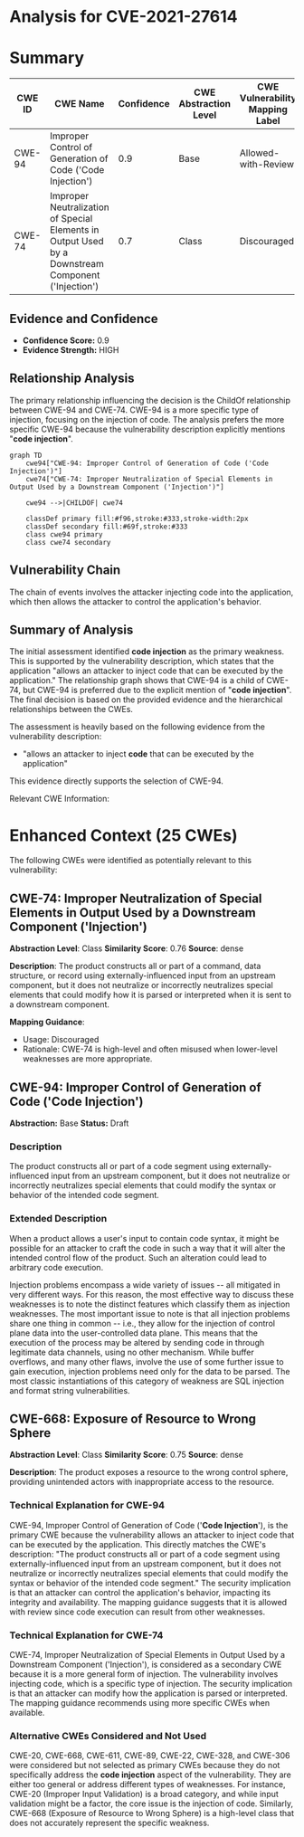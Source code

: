 # Analysis for CVE-2021-27614

# Summary
| CWE ID | CWE Name | Confidence | CWE Abstraction Level | CWE Vulnerability Mapping Label | CWE-Vulnerability Mapping Notes |
|---|---|---|---|---|---|
| CWE-94 | Improper Control of Generation of Code ('Code Injection') | 0.9 | Base | Allowed-with-Review | Primary CWE |
| CWE-74 | Improper Neutralization of Special Elements in Output Used by a Downstream Component ('Injection') | 0.7 | Class | Discouraged | Secondary Candidate |

## Evidence and Confidence

*   **Confidence Score:** 0.9
*   **Evidence Strength:** HIGH

## Relationship Analysis
The primary relationship influencing the decision is the ChildOf relationship between CWE-94 and CWE-74. CWE-94 is a more specific type of injection, focusing on the injection of code. The analysis prefers the more specific CWE-94 because the vulnerability description explicitly mentions "**code injection**".

```mermaid
graph TD
    cwe94["CWE-94: Improper Control of Generation of Code ('Code Injection')"]
    cwe74["CWE-74: Improper Neutralization of Special Elements in Output Used by a Downstream Component ('Injection')"]

    cwe94 -->|CHILDOF| cwe74

    classDef primary fill:#f96,stroke:#333,stroke-width:2px
    classDef secondary fill:#69f,stroke:#333
    class cwe94 primary
    class cwe74 secondary
```

## Vulnerability Chain
The chain of events involves the attacker injecting code into the application, which then allows the attacker to control the application's behavior.

## Summary of Analysis
The initial assessment identified **code injection** as the primary weakness. This is supported by the vulnerability description, which states that the application "allows an attacker to inject code that can be executed by the application." The relationship graph shows that CWE-94 is a child of CWE-74, but CWE-94 is preferred due to the explicit mention of "**code injection**". The final decision is based on the provided evidence and the hierarchical relationships between the CWEs.

The assessment is heavily based on the following evidence from the vulnerability description:
*   "allows an attacker to inject **code** that can be executed by the application"

This evidence directly supports the selection of CWE-94.

Relevant CWE Information:

# Enhanced Context (25 CWEs)
The following CWEs were identified as potentially relevant to this vulnerability:

## CWE-74: Improper Neutralization of Special Elements in Output Used by a Downstream Component ('Injection')
**Abstraction Level**: Class
**Similarity Score**: 0.76
**Source**: dense

**Description**:
The product constructs all or part of a command, data structure, or record using externally-influenced input from an upstream component, but it does not neutralize or incorrectly neutralizes special elements that could modify how it is parsed or interpreted when it is sent to a downstream component.

**Mapping Guidance**:
- Usage: Discouraged
- Rationale: CWE-74 is high-level and often misused when lower-level weaknesses are more appropriate.

## CWE-94: Improper Control of Generation of Code ('Code Injection')
**Abstraction:** Base
**Status:** Draft

### Description
The product constructs all or part of a code segment using externally-influenced input from an upstream component, but it does not neutralize or incorrectly neutralizes special elements that could modify the syntax or behavior of the intended code segment.

### Extended Description


When a product allows a user's input to contain code syntax, it might be possible for an attacker to craft the code in such a way that it will alter the intended control flow of the product. Such an alteration could lead to arbitrary code execution.


Injection problems encompass a wide variety of issues -- all mitigated in very different ways. For this reason, the most effective way to discuss these weaknesses is to note the distinct features which classify them as injection weaknesses. The most important issue to note is that all injection problems share one thing in common -- i.e., they allow for the injection of control plane data into the user-controlled data plane. This means that the execution of the process may be altered by sending code in through legitimate data channels, using no other mechanism. While buffer overflows, and many other flaws, involve the use of some further issue to gain execution, injection problems need only for the data to be parsed. The most classic instantiations of this category of weakness are SQL injection and format string vulnerabilities.

## CWE-668: Exposure of Resource to Wrong Sphere
**Abstraction Level**: Class
**Similarity Score**: 0.75
**Source**: dense

**Description**:
The product exposes a resource to the wrong control sphere, providing unintended actors with inappropriate access to the resource.

### Technical Explanation for CWE-94
CWE-94, Improper Control of Generation of Code ('**Code Injection**'), is the primary CWE because the vulnerability allows an attacker to inject code that can be executed by the application. This directly matches the CWE's description: "The product constructs all or part of a code segment using externally-influenced input from an upstream component, but it does not neutralize or incorrectly neutralizes special elements that could modify the syntax or behavior of the intended code segment." The security implication is that an attacker can control the application's behavior, impacting its integrity and availability. The mapping guidance suggests that it is allowed with review since code execution can result from other weaknesses.

### Technical Explanation for CWE-74
CWE-74, Improper Neutralization of Special Elements in Output Used by a Downstream Component ('Injection'), is considered as a secondary CWE because it is a more general form of injection. The vulnerability involves injecting code, which is a specific type of injection. The security implication is that an attacker can modify how the application is parsed or interpreted. The mapping guidance recommends using more specific CWEs when available.

### Alternative CWEs Considered and Not Used
CWE-20, CWE-668, CWE-611, CWE-89, CWE-22, CWE-328, and CWE-306 were considered but not selected as primary CWEs because they do not specifically address the **code injection** aspect of the vulnerability. They are either too general or address different types of weaknesses. For instance, CWE-20 (Improper Input Validation) is a broad category, and while input validation might be a factor, the core issue is the injection of code. Similarly, CWE-668 (Exposure of Resource to Wrong Sphere) is a high-level class that does not accurately represent the specific weakness.